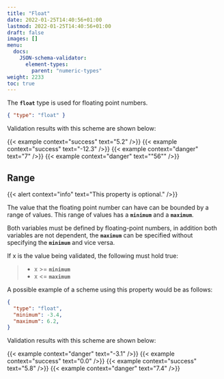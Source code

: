 ```yaml
---
title: "Float"
date: 2022-01-25T14:40:56+01:00
lastmod: 2022-01-25T14:40:56+01:00
draft: false
images: []
menu:
  docs:
    JSON-schema-validator:
      element-types:
        parent: "numeric-types"
weight: 2233
toc: true
---
```


The **`float`** type is used for floating point numbers.

```json
{ "type": "float" }
```

Validation results with this scheme are shown below:

{{< example context="success" text="5.2" />}}
{{< example context="success" text="-12.3" />}}
{{< example context="danger" text="7" />}}
{{< example context="danger" text="\"56\"" />}}


## Range

{{< alert context="info" text="This property is optional." />}}

The value that the floating point number can have can be bounded by a range of values. This range of values has a **`minimum`** and a **`maximum`**. 

Both variables must be defined by floating-point numbers, in addition both variables are not dependent, the **`maximum`** can be specified without specifying the **`minimum`** and vice versa.

If x is the value being validated, the following must hold true:

> * x >= **`minimum`**
> * x <= **`maximum`**

A possible example of a scheme using this property would be as follows:

```json
{ 
  "type": "float",
  "minimum": -3.4,
  "maximum": 6.2,
}
```

Validation results with this scheme are shown below:

{{< example context="danger" text="-3.1" />}}
{{< example context="success" text="0.0" />}}
{{< example context="success" text="5.8" />}}
{{< example context="danger" text="7.4" />}}
